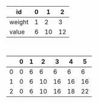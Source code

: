 | id     | 0    | 1    | 2    |
| ------ | ---- | ---- | ---- |
| weight | 1    | 2    | 3    |
| value  | 6    | 10   | 12   |

​	



|      | 0    | 1    | 2    | 3    | 4    | 5    |
| ---- | ---- | ---- | ---- | ---- | ---- | ---- |
| 0    | 0    | 6    | 6    | 6    | 6    | 6    |
| 1    | 0    | 6    | 10   | 16   | 16   | 16   |
| 2    | 0    | 6    | 10   | 16   | 18   | 22   |

